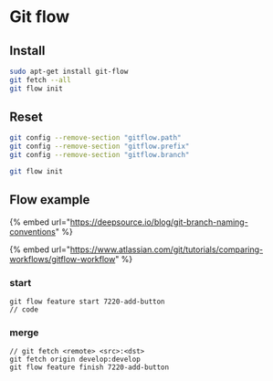 # Git flow

## Install

```bash
sudo apt-get install git-flow
git fetch --all
git flow init
```

## Reset

```bash
git config --remove-section "gitflow.path"
git config --remove-section "gitflow.prefix"
git config --remove-section "gitflow.branch"

git flow init
```

## Flow example

{% embed url="https://deepsource.io/blog/git-branch-naming-conventions" %}

{% embed url="https://www.atlassian.com/git/tutorials/comparing-workflows/gitflow-workflow" %}

### start

```
git flow feature start 7220-add-button
// code
```

### merge

```
// git fetch <remote> <src>:<dst>
git fetch origin develop:develop
git flow feature finish 7220-add-button
```
